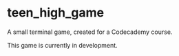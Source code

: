 # teen_high_game
A small terminal game, created for a Codecademy course.

This game is currently in development.

